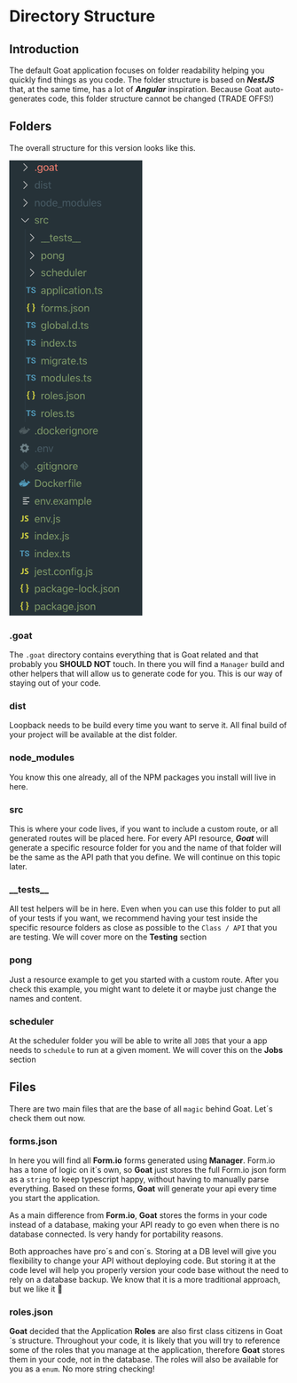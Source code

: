 # Directory Structure

## Introduction

The default Goat application focuses on folder readability helping you quickly find things as you code. The folder structure is based on **_NestJS_** that, at the same time, has a lot of **_Angular_** inspiration. Because Goat auto-generates code, this folder structure cannot be changed (TRADE OFFS!)

## Folders

The overall structure for this version looks like this.

![alt text](imgs/directory-structure.png "Folder Structure Goat")

### .goat

The `.goat` directory contains everything that is Goat related and that probably you **SHOULD NOT** touch. In there you will find a `Manager` build and other helpers that will allow us to generate code for you. This is our way of staying out of your code.

### dist

Loopback needs to be build every time you want to serve it. All final build of your project will be available at the dist folder.

### node_modules

You know this one already, all of the NPM packages you install will live in here.

### src

This is where your code lives, if you want to include a custom route, or all generated routes will be placed here. For every API resource, **_Goat_** will generate a specific resource folder for you and the name of that folder will be the same as the API path that you define. We will continue on this topic later.

### \_\_tests\_\_

All test helpers will be in here. Even when you can use this folder to put all of your tests if you want, we recommend having your test inside the specific resource folders as close as possible to the `Class / API` that you are testing. We will cover more on the **Testing** section

### pong

Just a resource example to get you started with a custom route. After you check this example, you might want to delete it or maybe just change the names and content.

### scheduler

At the scheduler folder you will be able to write all `JOBS` that your a app needs to `schedule` to run at a given moment. We will cover this on the **Jobs** section

## Files

There are two main files that are the base of all `magic` behind Goat. Let´s check them out now.

### forms.json

In here you will find all **Form.io** forms generated using **Manager**. Form.io has a tone of logic on it´s own, so **Goat** just stores the full Form.io json form as a `string` to keep typescript happy, without having to manually parse everything. Based on these forms, **Goat** will generate your api every time you start the application.

As a main difference from **Form.io**, **Goat** stores the forms in your code instead of a database, making your API ready to go even when there is no database connected. Is very handy for portability reasons.

Both approaches have pro´s and con´s. Storing at a DB level will give you flexibility to change your API without deploying code. But storing it at the code level will help you properly version your code base without the need to rely on a database backup. We know that it is a more traditional approach, but we like it 🐐

### roles.json

**Goat** decided that the Application **Roles** are also first class citizens in Goat´s structure. Throughout your code, it is likely that you will try to reference some of the roles that you manage at the application, therefore **Goat** stores them in your code, not in the database. The roles will also be available for you as a `enum`. No more string checking!
